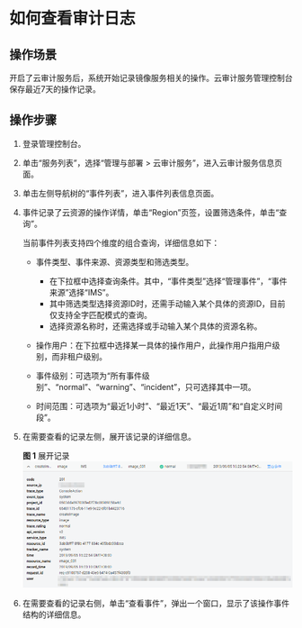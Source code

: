 # 如何查看审计日志<a name="ims_01_0337"></a>

## 操作场景<a name="section32511344104810"></a>

开启了云审计服务后，系统开始记录镜像服务相关的操作。云审计服务管理控制台保存最近7天的操作记录。

## 操作步骤<a name="section1473437092718"></a>

1.  登录管理控制台。
2.  单击“服务列表”，选择“管理与部署 \> 云审计服务”，进入云审计服务信息页面。
3.  单击左侧导航树的“事件列表”，进入事件列表信息页面。
4.  事件记录了云资源的操作详情，单击“Region”页签，设置筛选条件，单击“查询”。

    当前事件列表支持四个维度的组合查询，详细信息如下：

    -   事件类型、事件来源、资源类型和筛选类型。
        -   在下拉框中选择查询条件。其中，“事件类型”选择“管理事件”，“事件来源”选择“IMS”。
        -   其中筛选类型选择资源ID时，还需手动输入某个具体的资源ID，目前仅支持全字匹配模式的查询。
        -   选择资源名称时，还需选择或手动输入某个具体的资源名称。

    -   操作用户：在下拉框中选择某一具体的操作用户，此操作用户指用户级别，而非租户级别。
    -   事件级别：可选项为“所有事件级别”、“normal”、“warning”、“incident”，只可选择其中一项。
    -   时间范围：可选项为“最近1小时”、“最近1天”、“最近1周”和“自定义时间段”。

5.  在需要查看的记录左侧，展开该记录的详细信息。

    **图 1**  展开记录<a name="fig1797412202012"></a>  
    ![](figures/展开记录.png "展开记录")

6.  在需要查看的记录右侧，单击“查看事件”，弹出一个窗口，显示了该操作事件结构的详细信息。

